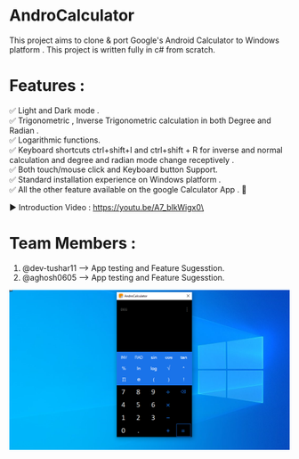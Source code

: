 # AndroCalculator
This project aims to clone &amp; port Google's Android Calculator to Windows platform . This project is written fully in c# from scratch.

# Features :

✅ Light and Dark mode .\
✅ Trigonometric , Inverse Trigonometric calculation in both Degree and Radian .\
✅ Logarithmic  functions.\
✅ Keyboard  shortcuts ctrl+shift+I and ctrl+shift + R for inverse and normal calculation and degree and radian mode change receptively .\
✅ Both touch/mouse click and Keyboard button Support.\
✅ Standard installation  experience on Windows platform . \
✅ All the other feature available  on the google Calculator App . 💙
 
 
 ▶ Introduction Video : https://youtu.be/A7_blkWigx0\
 
 # Team Members :
  1. @dev-tushar11 --> App testing and Feature Sugesstion.
  2. @aghosh0605 --> App testing and Feature Sugesstion.
 

![snapshot of Androcalculator](https://github.com/SATYAJIT1910/AndroCalculator/blob/master/androcalculator_pic.png?raw=true)

